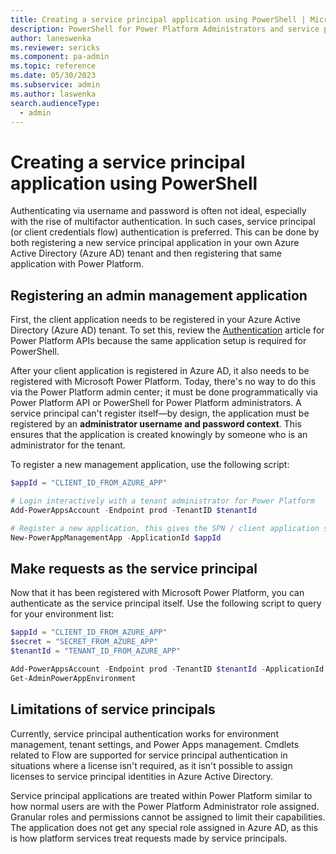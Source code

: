 ```yaml
---
title: Creating a service principal application using PowerShell | Microsoft Docs
description: PowerShell for Power Platform Administrators and service principal authentication
author: laneswenka
ms.reviewer: sericks
ms.component: pa-admin
ms.topic: reference
ms.date: 05/30/2023
ms.subservice: admin
ms.author: laswenka
search.audienceType: 
  - admin
---
```


# Creating a service principal application using PowerShell
Authenticating via username and password is often not ideal, especially with the rise of multifactor authentication.  In such cases, service principal (or client credentials flow) authentication is preferred.  This can be done by both registering a new service principal application in your own Azure Active Directory (Azure AD) tenant and then registering that same application with Power Platform.

## Registering an admin management application
First, the client application needs to be registered in your Azure Active Directory (Azure AD) tenant.  To set this, review the [Authentication](programmability-authentication.md) article for Power Platform APIs because the same application setup is required for PowerShell.

After your client application is registered in Azure AD, it also needs to be registered with Microsoft Power Platform.  Today, there's no way to do this via the Power Platform admin center; it must be done programmatically via Power Platform API or PowerShell for Power Platform administrators.  A service principal can't register itself—by design, the application must be registered by an **administrator username and password context**.  This ensures that the application is created knowingly by someone who is an administrator for the tenant.

To register a new management application, use the following script:

```PowerShell
$appId = "CLIENT_ID_FROM_AZURE_APP"

# Login interactively with a tenant administrator for Power Platform
Add-PowerAppsAccount -Endpoint prod -TenantID $tenantId 

# Register a new application, this gives the SPN / client application same permissions as a tenant admin
New-PowerAppManagementApp -ApplicationId $appId
```
## Make requests as the service principal 
Now that it has been registered with Microsoft Power Platform, you can authenticate as the service principal itself.  Use the following script to query for your environment list:

```PowerShell
$appId = "CLIENT_ID_FROM_AZURE_APP"
$secret = "SECRET_FROM_AZURE_APP"
$tenantId = "TENANT_ID_FROM_AZURE_APP"

Add-PowerAppsAccount -Endpoint prod -TenantID $tenantId -ApplicationId $appId -ClientSecret $secret -Verbose
Get-AdminPowerAppEnvironment
```

## Limitations of service principals
Currently, service principal authentication works for environment management, tenant settings, and Power Apps management.  Cmdlets related to Flow are supported for service principal authentication in situations where a license isn't required, as it isn't possible to assign licenses to service principal identities in Azure Active Directory.

Service principal applications are treated within Power Platform similar to how normal users are with the Power Platform Administrator role assigned.  Granular roles and permissions cannot be assigned to limit their capabilities.  The application does not get any special role assigned in Azure AD, as this is how platform services treat requests made by service principals.
